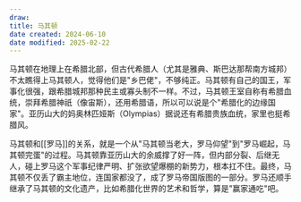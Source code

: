 ```yaml
---
draw:
title: 马其顿
date created: 2024-06-10
date modified: 2025-02-22
---
```


马其顿在地理上在希腊北部，但古代希腊人（尤其是雅典、斯巴达那帮南方城邦）不太瞧得上马其顿人，觉得他们是"乡巴佬"，不够纯正。马其顿有自己的国王，军事化很强，跟希腊城邦那种民主或寡头制不一样。不过，马其顿王室自称有希腊血统，崇拜希腊神祇（像宙斯），还用希腊语，所以可以说是个"希腊化的边缘国家"。亚历山大的妈奥林匹娅斯（Olympias）据说还有希腊贵族血统，家里也挺希腊风。

马其顿和[[罗马]]的关系，就是一个从"马其顿当老大，罗马仰望"到"罗马崛起，马其顿完蛋"的过程。马其顿靠亚历山大的余威撑了好一阵，但内部分裂、后继无人，碰上罗马这个军事纪律严明、扩张欲望爆棚的新势力，根本扛不住。最终，马其顿不仅丢了霸主地位，连国家都没了，成了罗马帝国版图的一部分。罗马还顺手继承了马其顿的文化遗产，比如希腊化世界的艺术和哲学，算是"赢家通吃"吧。
